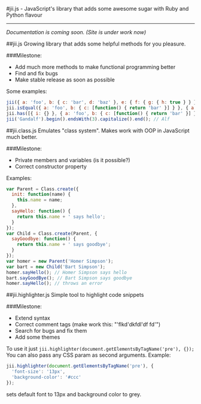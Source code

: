 #jii.js - JavaScript's library that adds some awesome sugar with Ruby and Python flavour
________________________________________________________________________________________

*Documentation is coming soon. (Site is under work now)*

##jii.js
Growing library that adds some helpful methods for you pleasure.

###Milestone:
- Add much more methods to make functional programming better
- Find and fix bugs
- Make stable release as soon as possible
>
Some examples:
```javascript
jii({ a: 'foo', b: { c: 'bar', d: 'baz' }, e: { f: { g: { h: true } } } }).has({ e: { f: { g: { h: true } } } }); // true
jii.isEqual({ a: 'foo', b: { c: [function() { return 'bar' }] } }, { a: 'foo', b: { c: [function() { return 'bar' }] } }); // true
jii.has([{ i: {} }, { a: 'foo', b: { c: [function() { return 'bar' }] } }, ['foo', 'bar', 'baz']], { a: 'foo', b: { c: [function() { return 'bar' }] } }); // true
jii('Gandalf').begin().endsWith(3).capitalize().end(); // Alf
```

##jii.class.js
Emulates "class system". Makes work with OOP in JavaScript much better.

###Milestone:
- Private members and variables (is it possible?)
- Correct constructor property
>
Examples:
```javascript
var Parent = Class.create({
  init: function(name) {
    this.name = name;
  },
  sayHello: function() {
    return this.name + ' says hello';
  }
});
var Child = Class.create(Parent, {
  sayGoodbye: function() {
    return this.name + ' says goodbye';
  }
});
var homer = new Parent('Homer Simpson');
var bart = new Child('Bart Simpson');
homer.sayHello(); // Homer Simpson says hello
bart.sayGoodBye(); // Bart Simpson says goodbye
homer.sayHello(); // throws an error
```

##jii.highlighter.js
Simple tool to highlight code snippets

###Milestone:
- Extend syntax
- Correct comment tags (make work this: "'flkd\'dkfdl\'df fd'")
- Search for bugs and fix them
- Add some themes
>
To use it just `jii.highlighter(document.getElementsByTagName('pre'), {});`
You can also pass any CSS param as second arguments.
Example:
```javascript
jii.highlighter(document.getElementsByTagName('pre'), {
  'font-size': '13px',
  'background-color': '#ccc'
});
```
sets default font to 13px and background color to grey.
